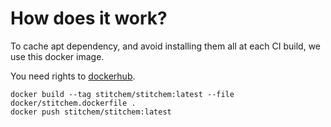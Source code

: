 # How does it work?

To cache apt dependency, and avoid installing them all at each CI build, we use this docker image.

You need rights to [dockerhub](https://hub.docker.com/u/stitchem).
```
docker build --tag stitchem/stitchem:latest --file docker/stitchem.dockerfile .
docker push stitchem/stitchem:latest
```
